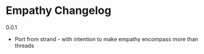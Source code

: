 Empathy Changelog
=====================


0.0.1

  * Port from strand - with intention to make empathy encompass more than threads

